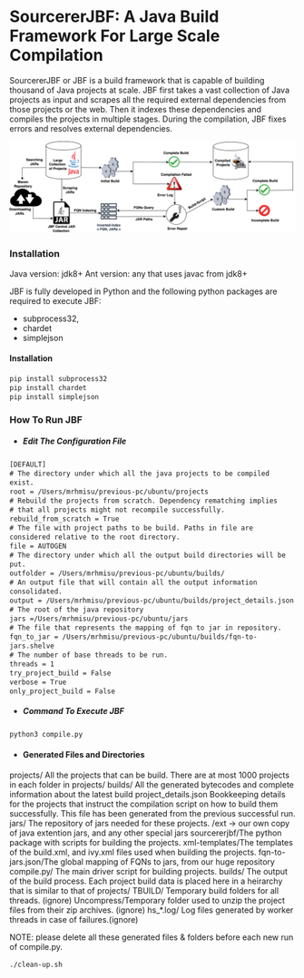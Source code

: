 # SourcererJBF:  A Java Build Framework For Large Scale Compilation
SourcererJBF or JBF is a build framework that is capable of building thousand of Java projects at scale.
JBF first takes a vast collection of Java projects as input and scrapes all the required external dependencies from those projects
or the web. Then it indexes these dependencies and compiles the projects in multiple stages. During the compilation, JBF fixes errors
and resolves external dependencies.

<img src="doc/jbf-500.png"/>

### Installation

Java version: jdk8+
Ant version: any that uses javac from jdk8+


JBF is fully developed in Python and the following python packages are required to execute JBF: 
- subprocess32, 
- chardet 
- simplejson

#### Installation
```
pip install subprocess32
pip install chardet
pip install simplejson
```


### How To Run JBF


* ##### Edit The Configuration File

``` pycon
[DEFAULT]
# The directory under which all the java projects to be compiled exist.
root = /Users/mrhmisu/previous-pc/ubuntu/projects
# Rebuild the projects from scratch. Dependency rematching implies 
# that all projects might not recompile successfully.
rebuild_from_scratch = True
# The file with project paths to be build. Paths in file are considered relative to the root directory.
file = AUTOGEN
# The directory under which all the output build directories will be put.
outfolder = /Users/mrhmisu/previous-pc/ubuntu/builds/
# An output file that will contain all the output information consolidated.
output = /Users/mrhmisu/previous-pc/ubuntu/builds/project_details.json
# The root of the java repository
jars =/Users/mrhmisu/previous-pc/ubuntu/jars
# The file that represents the mapping of fqn to jar in repository.
fqn_to_jar = /Users/mrhmisu/previous-pc/ubuntu/builds/fqn-to-jars.shelve
# The number of base threads to be run.
threads = 1
try_project_build = False
verbose = True
only_project_build = False
```

* ##### Command To Execute JBF
```bash
python3 compile.py
```

* #### Generated Files and Directories
projects/ All the projects that can be build. There are at most 1000 projects in each folder in projects/
builds/ All the generated bytecodes and complete information about the latest build
project_details.json Bookkeeping details for the projects that instruct the compilation script on how to build them successfully. This file has been generated from the previous successful run.
jars/ The repository of jars needed for these projects.
/ext -> our own copy of java extention jars, and any other special jars
sourcererjbf/The python package with scripts for building the projects.
xml-templates/The templates of the build.xml, and ivy.xml files used when building the projects.
fqn-to-jars.json/The global mapping of FQNs to jars, from our huge repository
compile.py/ The main driver script for building projects.
builds/ The output of the build process. Each project build data is placed here in a heirarchy that is similar to that of projects/
TBUILD/ Temporary build folders for all threads. (ignore)
Uncompress/Temporary folder used to unzip the project files from their zip archives. (ignore)
hs_*.log/ Log files generated by worker threads in case of failures.(ignore)

NOTE: please delete all these generated files & folders before each new run of compile.py.
```bash
./clean-up.sh
```
